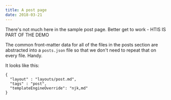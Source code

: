 ```yaml
---
title: A post page
date: 2018-03-21
---
```


There's not much here in the sample post page. Better get to work - HTIS IS PART OF THE DEMO

The common front-matter data for all of the files in the posts section are abstracted into a `posts.json` file so that we don't need to repeat that on every file. Handy.

It looks like this:

```
{
  "layout" : "layouts/post.md",
  "tags" : "post",
  "templateEngineOverride": "njk,md"
}
```


